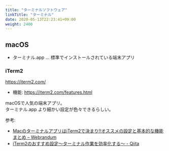 ```yaml
---
title: "ターミナルソフトウェア"
linkTitle: "ターミナル"
date: 2020-05-13T22:23:41+09:00
weight: 2400
---
```


## macOS
- ターミナル.app ... 標準でインストールされている端末アプリ

### iTerm2

https://iterm2.com/

- 機能: https://iterm2.com/features.html

macOSで人気の端末アプリ。  
ターミナル.app より細かい設定が色々できるらしい。

参考:

- [MacのターミナルアプリはiTerm2で決まり!!オススメの設定と基本的な機能まとめ – Webrandum](https://webrandum.net/iterm2/)
- [iTerm2のおすすめ設定〜ターミナル作業を効率化する〜 - Qiita](https://qiita.com/ruwatana/items/8d9c174250061721ad11)
